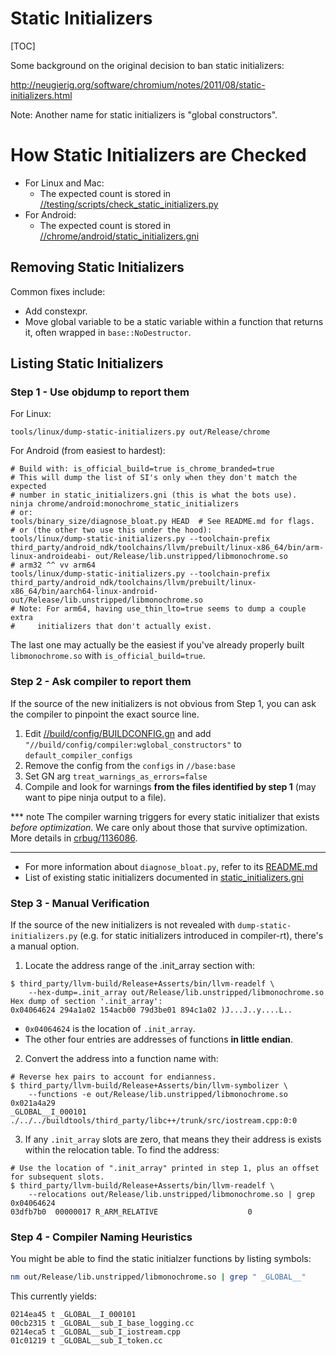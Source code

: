 # Static Initializers

[TOC]

Some background on the original decision to ban static initializers:

http://neugierig.org/software/chromium/notes/2011/08/static-initializers.html

Note: Another name for static initializers is "global constructors".

# How Static Initializers are Checked

* For Linux and Mac:
  * The expected count is stored in [//testing/scripts/check_static_initializers.py](https://source.chromium.org/chromium/chromium/src/+/main:testing/scripts/check_static_initializers.py)
* For Android:
  * The expected count is stored in [//chrome/android/static_initializers.gni](https://cs.chromium.org/chromium/src/chrome/android/static_initializers.gni)

## Removing Static Initializers

Common fixes include:

* Add constexpr.
* Move global variable to be a static variable within a function that returns
  it, often wrapped in `base::NoDestructor`.

## Listing Static Initializers

### Step 1 - Use objdump to report them
For Linux:

    tools/linux/dump-static-initializers.py out/Release/chrome

For Android (from easiest to hardest):

    # Build with: is_official_build=true is_chrome_branded=true
    # This will dump the list of SI's only when they don't match the expected
    # number in static_initializers.gni (this is what the bots use).
    ninja chrome/android:monochrome_static_initializers
    # or:
    tools/binary_size/diagnose_bloat.py HEAD  # See README.md for flags.
    # or (the other two use this under the hood):
    tools/linux/dump-static-initializers.py --toolchain-prefix third_party/android_ndk/toolchains/llvm/prebuilt/linux-x86_64/bin/arm-linux-androideabi- out/Release/lib.unstripped/libmonochrome.so
    # arm32 ^^ vv arm64
    tools/linux/dump-static-initializers.py --toolchain-prefix third_party/android_ndk/toolchains/llvm/prebuilt/linux-x86_64/bin/aarch64-linux-android- out/Release/lib.unstripped/libmonochrome.so
    # Note: For arm64, having use_thin_lto=true seems to dump a couple extra
    #     initializers that don't actually exist.

The last one may actually be the easiest if you've already properly built
`libmonochrome.so` with `is_official_build=true`.

### Step 2 - Ask compiler to report them

If the source of the new initializers is not obvious from Step 1, you can ask the
compiler to pinpoint the exact source line.

1. Edit [//build/config/BUILDCONFIG.gn](https://cs.chromium.org/chromium/src/build/config/BUILDCONFIG.gn)
and add `"//build/config/compiler:wglobal_constructors"` to `default_compiler_configs`
2. Remove the config from the `configs` in `//base:base`
3. Set GN arg `treat_warnings_as_errors=false`
4. Compile and look for warnings **from the files identified by step 1** (may want to pipe ninja output to a file).

*** note
The compiler warning triggers for every static initializer that exists
*before optimization*. We care only about those that survive optimization.
More details in [crbug/1136086](https://bugs.chromium.org/p/chromium/issues/detail?id=1136086).
***

* For more information about `diagnose_bloat.py`, refer to its [README.md](/tools/binary_size/README.md#diagnose_bloat.py)
* List of existing static initializers documented in [static_initializers.gni](/chrome/android/static_initializers.gni)

### Step 3 - Manual Verification

If the source of the new initializers is not revealed with
`dump-static-initializers.py` (e.g. for static initializers introduced in
compiler-rt), there's a manual option.

1. Locate the address range of the .init_array section with:
```
$ third_party/llvm-build/Release+Asserts/bin/llvm-readelf \
    --hex-dump=.init_array out/Release/lib.unstripped/libmonochrome.so
Hex dump of section '.init_array':
0x04064624 294a1a02 154acb00 79d3be01 894c1a02 )J...J..y....L..
```

* `0x04064624` is the location of `.init_array`.
* The other four entries are addresses of functions **in little endian**.

2. Convert the address into a function name with:

```
# Reverse hex pairs to account for endianness.
$ third_party/llvm-build/Release+Asserts/bin/llvm-symbolizer \
    --functions -e out/Release/lib.unstripped/libmonochrome.so 0x021a4a29
_GLOBAL__I_000101
./../../buildtools/third_party/libc++/trunk/src/iostream.cpp:0:0
```

3. If any `.init_array` slots are zero, that means they their address is exists
within the relocation table. To find the address:

```
# Use the location of ".init_array" printed in step 1, plus an offset for subsequent slots.
$ third_party/llvm-build/Release+Asserts/bin/llvm-readelf \
    --relocations out/Release/lib.unstripped/libmonochrome.so | grep 0x04064624
03dfb7b0  00000017 R_ARM_RELATIVE                    0
```

### Step 4 - Compiler Naming Heuristics

You might be able to find the static initialzer functions by listing symbols:

```sh
nm out/Release/lib.unstripped/libmonochrome.so | grep " _GLOBAL__"
```

This currently yields:
```
0214ea45 t _GLOBAL__I_000101
00cb2315 t _GLOBAL__sub_I_base_logging.cc
0214eca5 t _GLOBAL__sub_I_iostream.cpp
01c01219 t _GLOBAL__sub_I_token.cc
```
